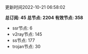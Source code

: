 更新时间2022-10-21 06:58:02

**总订阅: 45**
**总节点: 2204**
**有效节点: 358**
- ssr节点: 6
- v2ray节点: 145
- ss节点: 177
- trojan节点: 30
